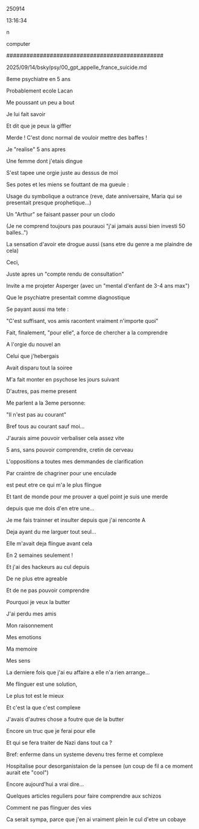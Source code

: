 250914

13:16:34

n

computer

###############################################

2025/09/14/bsky/psy/00_gpt_appelle_france_suicide.md

8eme psychiatre en 5 ans

Probablement ecole Lacan

Me poussant un peu a bout

Je lui fait savoir


Et dit que je peux la giffler


Merde ! C'est donc normal de vouloir mettre des baffes !


Je "realise" 5 ans apres

Une femme dont j'etais dingue

S'est tapee une orgie juste au dessus de moi

Ses potes et les miens se fouttant de ma gueule :

Usage du symbolique a outrance (reve, date anniversaire, Maria qui se presentait presque prophetique...)

Un "Arthur" se faisant passer pour un clodo

(Je ne comprend toujours pas pourauoi "j'ai jamais aussi bien investi 50 balles..")

La sensation d'avoir ete drogue aussi (sans etre du genre a me plaindre de cela)


Ceci,

Juste apres un "compte rendu de consultation"

Invite a me projeter Asperger (avec un "mental d'enfant de 3-4 ans max")

Que le psychiatre presentait comme diagnostique

Se payant aussi ma tete :

"C'est suffisant, vos amis racontent vraiment n'importe quoi"

Fait, finalement, "pour elle", a force de chercher a la comprendre


A l'orgie du nouvel an

Celui que j'hebergais

Avait disparu tout la soiree

M'a fait monter en psychose les jours suivant


D'autres, pas meme present

Me parlent a la 3eme personne:

"Il n'est pas au courant"

Bref tous au courant sauf moi...


J'aurais aime pouvoir verbaliser cela assez vite

5 ans, sans pouvoir comprendre, cretin de cerveau

L'oppositions a toutes mes demmandes de clarification

Par craintre de chagriner pour une enculade

est peut etre ce qui m'a le plus flingue


Et tant de monde pour me prouver a quel point je suis une merde

depuis que me dois d'en etre une...


Je me fais trainner et insulter depuis que j'ai renconte A

Deja ayant du me larguer tout seul...


Elle m'avait deja flingue avant cela

En 2 semaines seulement !

Et j'ai des hackeurs au cul depuis


De ne plus etre agreable

Et de ne pas pouvoir comprendre

Pourquoi je veux la butter


J'ai perdu mes amis

Mon raisonnement

Mes emotions

Ma memoire

Mes sens


La derniere fois que j'ai eu affaire a elle n'a rien arrange...


Me flinguer est une solution,

Le plus tot est le mieux

Et c'est la que c'est complexe


J'avais d'autres chose a foutre que de la butter

Encore un truc que je ferai pour elle

Et qui se fera traiter de Nazi dans tout ca ?


Bref: enferme dans un systeme devenu tres ferme et complexe

Hospitalise pour desorganistaion de la pensee (un coup de fil a ce moment aurait ete "cool")

Encore aujourd'hui a vrai dire...


Quelques articles reguliers pour faire comprendre aux schizos

Comment ne pas flinguer des vies


Ca serait sympa, parce que j'en ai vraiment plein le cul d'etre un cobaye


